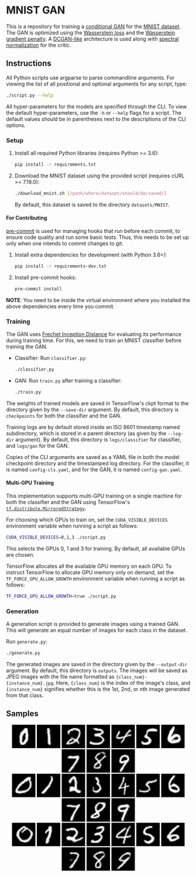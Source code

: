 # MNIST GAN

This is a repository for training a [conditional GAN](https://arxiv.org/abs/1411.1784) for the [MNIST dataset](yann.lecun.com/exdb/mnist/).
The GAN is optimized using the [Wasserstein loss](https://arxiv.org/abs/1701.07875) and the [Wasserstein gradient penalty](https://arxiv.org/abs/1704.00028).
A [DCGAN-like](https://arxiv.org/abs/1511.06434) architecture is used along with [spectral normalization](https://arxiv.org/abs/1802.05957) for the critic.

## Instructions

All Python scripts use argparse to parse commandline arguments.
For viewing the list of all positional and optional arguments for any script, type:
```sh
./script.py --help
```

All hyper-parameters for the models are specified through the CLI.
To view the default hyper-parameters, use the `-h` or `--help` flags for a script.
The default values should be in parentheses next to the descriptions of the CLI options.

### Setup
1. Install all required Python libraries (requires Python >= 3.6):
    ```sh
    pip install -r requirements.txt
    ```

2. Download the MNIST dataset using the provided script (requires cURL >= 7.19.0):
    ```sh
    ./download_mnist.sh [/path/where/dataset/should/be/saved/]
    ```

    By default, this dataset is saved to the directory `datasets/MNIST`.

#### For Contributing
[pre-commit](https://pre-commit.com/) is used for managing hooks that run before each commit, to ensure code quality and run some basic tests.
Thus, this needs to be set up only when one intends to commit changes to git.

1. Install extra dependencies for development (with Python 3.6+):
    ```sh
    pip install -r requirements-dev.txt
    ```

2. Install pre-commit hooks:
    ```sh
    pre-commit install
    ```

**NOTE**: You need to be inside the virtual environment where you installed the above dependencies every time you commit.

### Training
The GAN uses [Frechet Inception Distance](https://arxiv.org/abs/1706.08500) for evaluating its performance during training time.
For this, we need to train an MNIST classifier before training the GAN.

* Classifier: Run `classifier.py`:
    ```sh
    ./classifier.py
    ```

* GAN: Run `train.py` after training a classifier:
    ```sh
    ./train.py
    ```

The weights of trained models are saved in TensorFlow's ckpt format to the directory given by the `--save-dir` argument.
By default, this directory is `checkpoints` for both the classifier and the GAN.

Training logs are by default stored inside an ISO 8601 timestamp named subdirectory, which is stored in a parent directory (as given by the `--log-dir` argument).
By default, this directory is `logs/classifier` for classifier, and `logs/gan` for the GAN.

Copies of the CLI arguments are saved as a YAML file in both the model checkpoint directory and the timestamped log directory.
For the classifier, it is named `config-cls.yaml`, and for the GAN, it is named `config-gan.yaml`.

#### Multi-GPU Training
This implementation supports multi-GPU training on a single machine for both the classifier and the GAN using TensorFlow's [`tf.distribute.MirroredStrategy`](https://www.tensorflow.org/tutorials/distribute/custom_training#create_a_strategy_to_distribute_the_variables_and_the_graph).

For choosing which GPUs to train on, set the `CUDA_VISIBLE_DEVICES` environment variable when running a script as follows:
```sh
CUDA_VISIBLE_DEVICES=0,1,3 ./script.py
```
This selects the GPUs 0, 1 and 3 for training.
By default, all available GPUs are chosen.

TensorFlow allocates all the available GPU memory on each GPU.
To instruct TensorFlow to allocate GPU memory only on demand, set the `TF_FORCE_GPU_ALLOW_GROWTH` environment variable when running a script as follows:
```sh
TF_FORCE_GPU_ALLOW_GROWTH=true ./script.py
```

### Generation
A generation script is provided to generate images using a trained GAN.
This will generate an equal number of images for each class in the dataset.

Run `generate.py`:
```sh
./generate.py
```
The generated images are saved in the directory given by the `--output-dir` argument.
By default, this directory is `outputs`.
The images will be saved as JPEG images with the file name formatted as `{class_num}-{instance_num}.jpg`.
Here, `{class_num}` is the index of the image's class, and `{instance_num}` signifies whether this is the 1st, 2nd, or nth image generated from that class.

## Samples
<p align="center">
    <img src="images/0-1.jpg" alt="sample 0"> <img src="images/1-1.jpg" alt="sample 1"> <img src="images/2-1.jpg" alt="sample 2"> <img src="images/3-1.jpg" alt="sample 3"> <img src="images/4-1.jpg" alt="sample 4"> <img src="images/5-1.jpg" alt="sample 5"> <img src="images/6-1.jpg" alt="sample 6"> <img src="images/7-1.jpg" alt="sample 7"> <img src="images/8-1.jpg" alt="sample 8"> <img src="images/9-1.jpg" alt="sample 9">
    <br>
    <img src="images/0-2.jpg" alt="sample 0"> <img src="images/1-2.jpg" alt="sample 1"> <img src="images/2-2.jpg" alt="sample 2"> <img src="images/3-2.jpg" alt="sample 3"> <img src="images/4-2.jpg" alt="sample 4"> <img src="images/5-2.jpg" alt="sample 5"> <img src="images/6-2.jpg" alt="sample 6"> <img src="images/7-2.jpg" alt="sample 7"> <img src="images/8-2.jpg" alt="sample 8"> <img src="images/9-2.jpg" alt="sample 9">
    <br>
    <img src="images/0-3.jpg" alt="sample 0"> <img src="images/1-3.jpg" alt="sample 1"> <img src="images/2-3.jpg" alt="sample 2"> <img src="images/3-3.jpg" alt="sample 3"> <img src="images/4-3.jpg" alt="sample 4"> <img src="images/5-3.jpg" alt="sample 5"> <img src="images/6-3.jpg" alt="sample 6"> <img src="images/7-3.jpg" alt="sample 7"> <img src="images/8-3.jpg" alt="sample 8"> <img src="images/9-3.jpg" alt="sample 9">
</p>
